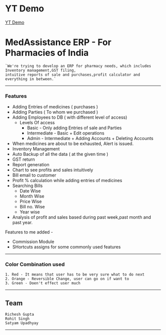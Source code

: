 # YT Demo

[YT Demo](https://youtu.be/Rcr2Uplwlfg?si=QseQ9zAJKv4U0LCj)

# MedAssistance ERP - For Pharmacies of India
    `We're trying to develop an ERP for pharmacy needs, which includes Inventory management,GST filing,
    intuitive reports of sale and purchases,profit calculator and everything in between.`
----
### Features
- Adding Entries of medicines ( purchases )
- Adding Parties ( To whom we purchased )
- Adding Employees to DB ( with different level of access)
    - Levels Of access
        * Basic  - Only adding Entries of sale and Parties
        * Intermediate  - Basic + Edit operations 
        * Admin  - Intermediate + Adding Accounts + Deleting Accounts
- When medicines are about to be exhausted, Alert is issued.
- Inventory Management
- Auto Backup of all the data ( at the given time )
- GST return
- Report generation
- Chart to see profits and sales intuitively
- Bill email to customer
- Profit % calculation while adding entries of medicines
- Searching Bills
    * Date Wise
    * Month Wise
    * Price Wise
    * Bill no. Wise
    * Year wise
- Analysis of profit and sales based during past week,past month and past year.


Features to me added - 
- Commission Module
- SHortcuts assigns for some commonly used features

----
### Color Combination used 

    1. Red - It means that user has to be very sure what to do next
    2. Orange - Reversible Change, user can go on if want to
    3. Green - Doen't effect user much 
----

## Team
    Richesh Gupta
    Rohit Singh
    Satyam Upadhyay

----
